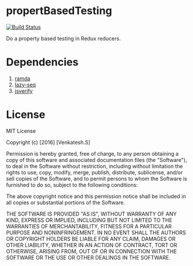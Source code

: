 # propertBasedTesting  

[![Build Status](https://travis-ci.org/vimalceg/webrtc.svg?branch=master)](https://travis-ci.org/vimalceg/webrtc)

Do a property based testing in Redux reducers.


# Dependencies

1. [ramda](https://www.npmjs.com/package/ramda)
2. [lazy-seq](https://www.npmjs.com/package/lazy-seq)
3. [jsverify](https://www.npmjs.com/package/jsverify)


# License

MIT License

Copyright (c) [2016] [Venkatesh.S]

Permission is hereby granted, free of charge, to any person obtaining a copy
of this software and associated documentation files (the "Software"), to deal
in the Software without restriction, including without limitation the rights
to use, copy, modify, merge, publish, distribute, sublicense, and/or sell
copies of the Software, and to permit persons to whom the Software is
furnished to do so, subject to the following conditions:

The above copyright notice and this permission notice shall be included in all
copies or substantial portions of the Software.

THE SOFTWARE IS PROVIDED "AS IS", WITHOUT WARRANTY OF ANY KIND, EXPRESS OR
IMPLIED, INCLUDING BUT NOT LIMITED TO THE WARRANTIES OF MERCHANTABILITY,
FITNESS FOR A PARTICULAR PURPOSE AND NONINFRINGEMENT. IN NO EVENT SHALL THE
AUTHORS OR COPYRIGHT HOLDERS BE LIABLE FOR ANY CLAIM, DAMAGES OR OTHER
LIABILITY, WHETHER IN AN ACTION OF CONTRACT, TORT OR OTHERWISE, ARISING FROM,
OUT OF OR IN CONNECTION WITH THE SOFTWARE OR THE USE OR OTHER DEALINGS IN THE
SOFTWARE.
